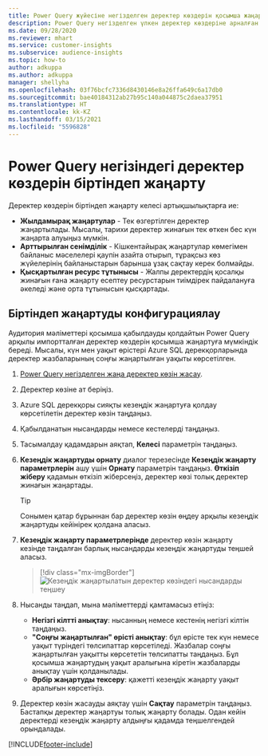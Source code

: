 ```yaml
---
title: Power Query жүйесіне негізделген деректер көздерін қосымша жаңарту
description: Power Query негізделген үлкен деректер көздеріне арналған жаңа және жаңартылған деректерді жаңартыңыз.
ms.date: 09/28/2020
ms.reviewer: mhart
ms.service: customer-insights
ms.subservice: audience-insights
ms.topic: how-to
author: adkuppa
ms.author: adkuppa
manager: shellyha
ms.openlocfilehash: 03f76bcfc7336d8430146e8a26ffa649c6a17db0
ms.sourcegitcommit: bae40184312ab27b95c140a044875c2daea37951
ms.translationtype: HT
ms.contentlocale: kk-KZ
ms.lasthandoff: 03/15/2021
ms.locfileid: "5596828"
---
```

# <a name="incremental-refresh-for-data-sources-based-on-power-query"></a>Power Query негізіндегі деректер көздерін біртіндеп жаңарту

Деректер көздерін біртіндеп жаңарту келесі артықшылықтарға ие:

- **Жылдамырақ жаңартулар** - Тек өзгертілген деректер жаңартылады. Мысалы, тарихи деректер жинағын тек өткен бес күн жаңарта алуыңыз мүмкін.
- **Арттырылған сенімділік** - Кішкентайырақ жаңартулар көмегімен байланыс мәселелері қаупін азайта отырып, тұрақсыз көз жүйелерінің байланыстарын барынша ұзақ сақтау керек болмайды.
- **Қысқартылған ресурс тұтынысы** - Жалпы деректердің қосалқы жинағын ғана жаңарту есептеу ресурстарын тиімдірек пайдалануға әкеледі және орта тұтынысын қысқартады.

## <a name="configure-incremental-refresh"></a>Біртіндеп жаңартуды конфигурациялау

Аудитория мәліметтері қосымша қабылдауды қолдайтын Power Query арқылы импортталған деректер көздерін қосымша жаңартуға мүмкіндік береді. Мысалы, күн мен уақыт өрістері Azure SQL дерекқорларында деректер жазбаларының соңғы жаңартылған уақыты көрсетілген.

1. [Power Query негізделген жаңа деректер көзін жасау](connect-power-query.md).

1. Деректер көзіне ат беріңіз.

1. Azure SQL дерекқоры сияқты кезеңдік жаңартуға қолдау көрсетілетін деректер көзін таңдаңыз.

1. Қабылданатын нысандарды немесе кестелерді таңдаңыз.

1. Тасымалдау қадамдарын аяқтап, **Келесі** параметрін таңдаңыз.

1. **Кезеңдік жаңартуды орнату** диалог терезесінде **Кезеңдік жаңарту параметрлерін** ашу үшін **Орнату** параметрін таңдаңыз. **Өткізіп жіберу** қадамын өткізіп жіберсеңіз, деректер көзі толық деректер жинағын жаңартады.
   > [!TIP]
   > Сонымен қатар бұрыннан бар деректер көзін өңдеу арқылы кезеңдік жаңартуды кейінірек қолдана аласыз.

1. **Кезеңдік жаңарту параметрлерінде** деректер көзін жаңарту кезінде таңдалған барлық нысандарды кезеңдік жаңартуды теңшей аласыз.

   > [!div class="mx-imgBorder"]
   > ![Кезеңдік жаңартылатын деректер көзіндегі нысандарды теңшеу](media/incremental-refresh-settings.png "Кезеңдік жаңартылатын деректер көзіндегі нысандарды теңшеу")

1. Нысанды таңдап, мына мәліметтерді қамтамасыз етіңіз:

   - **Негізгі кілтті анықтау**: нысанның немесе кестенің негізгі кілтін таңдаңыз.
   - **"Соңғы жаңартылған" өрісті анықтау**: бұл өрісте тек күн немесе уақыт түріндегі төлсипаттар көрсетіледі. Жазбалар соңғы жаңартылған уақытты көрсететін төлсипатты таңдаңыз. Бұл қосымша жаңартудың уақыт аралығына кіретін жазбаларды анықтау үшін қолданылады.
   - **Әрбір жаңартуды тексеру**: қажетті кезеңдік жаңарту уақыт аралығын көрсетіңіз.

1. Деректер көзін жасауды аяқтау үшін **Сақтау** параметрін таңдаңыз. Бастапқы деректер жаңартуы толық жаңарту болады. Одан кейін деректерді кезеңдік жаңарту алдыңғы қадамда теңшелгендей орындалады.


[!INCLUDE[footer-include](../includes/footer-banner.md)]